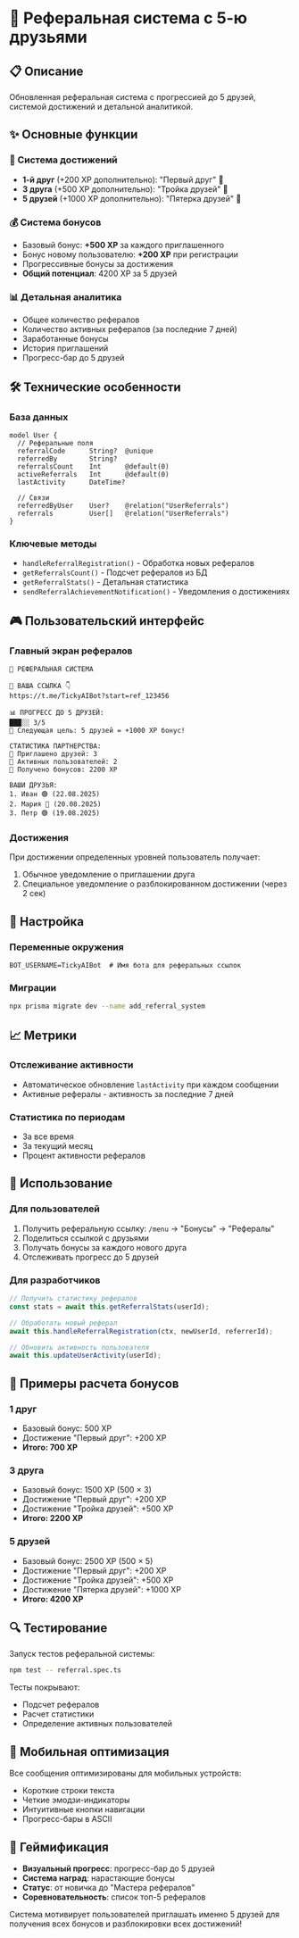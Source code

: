 # 🤝 Реферальная система с 5-ю друзьями

## 📋 Описание

Обновленная реферальная система с прогрессией до 5 друзей, системой достижений и детальной аналитикой.

## ✨ Основные функции

### 🎯 Система достижений

- **1-й друг** (+200 XP дополнительно): "Первый друг" 🥉
- **3 друга** (+500 XP дополнительно): "Тройка друзей" 🥈
- **5 друзей** (+1000 XP дополнительно): "Пятерка друзей" 🥇

### 💰 Система бонусов

- Базовый бонус: **+500 XP** за каждого приглашенного
- Бонус новому пользователю: **+200 XP** при регистрации
- Прогрессивные бонусы за достижения
- **Общий потенциал**: 4200 XP за 5 друзей

### 📊 Детальная аналитика

- Общее количество рефералов
- Количество активных рефералов (за последние 7 дней)
- Заработанные бонусы
- История приглашений
- Прогресс-бар до 5 друзей

## 🛠 Технические особенности

### База данных

```prisma
model User {
  // Реферальные поля
  referralCode      String?  @unique
  referredBy        String?
  referralsCount    Int      @default(0)
  activeReferrals   Int      @default(0)
  lastActivity      DateTime?

  // Связи
  referredByUser    User?    @relation("UserReferrals")
  referrals         User[]   @relation("UserReferrals")
}
```

### Ключевые методы

- `handleReferralRegistration()` - Обработка новых рефералов
- `getReferralsCount()` - Подсчет рефералов из БД
- `getReferralStats()` - Детальная статистика
- `sendReferralAchievementNotification()` - Уведомления о достижениях

## 🎮 Пользовательский интерфейс

### Главный экран рефералов

```
🤝 РЕФЕРАЛЬНАЯ СИСТЕМА

🔗 ВАША ССЫЛКА 👇
https://t.me/TickyAIBot?start=ref_123456

📊 ПРОГРЕСС ДО 5 ДРУЗЕЙ:
███░░ 3/5
🎯 Следующая цель: 5 друзей = +1000 XP бонус!

СТАТИСТИКА ПАРТНЕРСТВА:
👥 Приглашено друзей: 3
💎 Активных пользователей: 2
🎁 Получено бонусов: 2200 XP

ВАШИ ДРУЗЬЯ:
1. Иван 🟢 (22.08.2025)
2. Мария 🔴 (20.08.2025)
3. Петр 🟢 (19.08.2025)
```

### Достижения

При достижении определенных уровней пользователь получает:

1. Обычное уведомление о приглашении друга
2. Специальное уведомление о разблокированном достижении (через 2 сек)

## 🔧 Настройка

### Переменные окружения

```env
BOT_USERNAME=TickyAIBot  # Имя бота для реферальных ссылок
```

### Миграции

```bash
npx prisma migrate dev --name add_referral_system
```

## 📈 Метрики

### Отслеживание активности

- Автоматическое обновление `lastActivity` при каждом сообщении
- Активные рефералы - активность за последние 7 дней

### Статистика по периодам

- За все время
- За текущий месяц
- Процент активности рефералов

## 🚀 Использование

### Для пользователей

1. Получить реферальную ссылку: `/menu` → "Бонусы" → "Рефералы"
2. Поделиться ссылкой с друзьями
3. Получать бонусы за каждого нового друга
4. Отслеживать прогресс до 5 друзей

### Для разработчиков

```typescript
// Получить статистику рефералов
const stats = await this.getReferralStats(userId);

// Обработать новый реферал
await this.handleReferralRegistration(ctx, newUserId, referrerId);

// Обновить активность пользователя
await this.updateUserActivity(userId);
```

## 🎁 Примеры расчета бонусов

### 1 друг

- Базовый бонус: 500 XP
- Достижение "Первый друг": +200 XP
- **Итого: 700 XP**

### 3 друга

- Базовый бонус: 1500 XP (500 × 3)
- Достижение "Первый друг": +200 XP
- Достижение "Тройка друзей": +500 XP
- **Итого: 2200 XP**

### 5 друзей

- Базовый бонус: 2500 XP (500 × 5)
- Достижение "Первый друг": +200 XP
- Достижение "Тройка друзей": +500 XP
- Достижение "Пятерка друзей": +1000 XP
- **Итого: 4200 XP**

## 🔍 Тестирование

Запуск тестов реферальной системы:

```bash
npm test -- referral.spec.ts
```

Тесты покрывают:

- Подсчет рефералов
- Расчет статистики
- Определение активных пользователей

## 📱 Мобильная оптимизация

Все сообщения оптимизированы для мобильных устройств:

- Короткие строки текста
- Четкие эмодзи-индикаторы
- Интуитивные кнопки навигации
- Прогресс-бары в ASCII

## 🎉 Геймификация

- **Визуальный прогресс**: прогресс-бар до 5 друзей
- **Система наград**: нарастающие бонусы
- **Статус**: от новичка до "Мастера рефералов"
- **Соревновательность**: список топ-5 рефералов

Система мотивирует пользователей приглашать именно 5 друзей для получения всех бонусов и разблокировки всех достижений!
